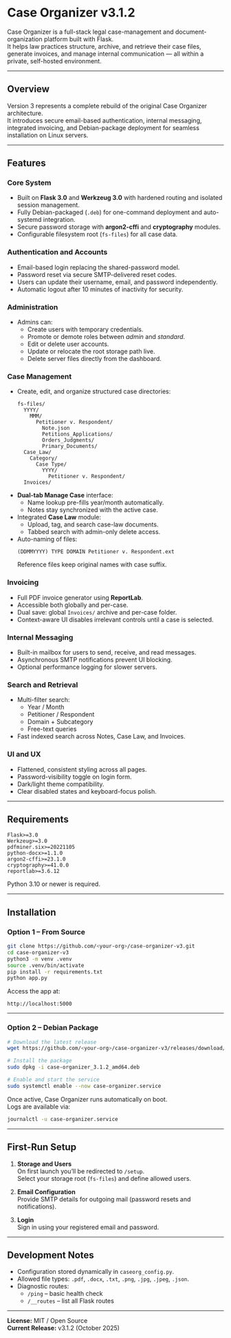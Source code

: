 # Case Organizer v3.1.2

Case Organizer is a full-stack legal case-management and document-organization platform built with Flask.  
It helps law practices structure, archive, and retrieve their case files, generate invoices, and manage internal communication — all within a private, self-hosted environment.

---

## Overview

Version 3 represents a complete rebuild of the original Case Organizer architecture.  
It introduces secure email-based authentication, internal messaging, integrated invoicing, and Debian-package deployment for seamless installation on Linux servers.

---

## Features

### Core System
- Built on **Flask 3.0** and **Werkzeug 3.0** with hardened routing and isolated session management.
- Fully Debian-packaged (`.deb`) for one-command deployment and auto-systemd integration.
- Secure password storage with **argon2-cffi** and **cryptography** modules.
- Configurable filesystem root (`fs-files`) for all case data.

### Authentication and Accounts
- Email-based login replacing the shared-password model.  
- Password reset via secure SMTP-delivered reset codes.  
- Users can update their username, email, and password independently.  
- Automatic logout after 10 minutes of inactivity for security.

### Administration
- Admins can:
  - Create users with temporary credentials.  
  - Promote or demote roles between *admin* and *standard*.  
  - Edit or delete user accounts.  
  - Update or relocate the root storage path live.  
  - Delete server files directly from the dashboard.  

### Case Management
- Create, edit, and organize structured case directories:
  ```none
  fs-files/
    YYYY/
      MMM/
        Petitioner v. Respondent/
          Note.json
          Petitions_Applications/
          Orders_Judgments/
          Primary_Documents/
    Case_Law/
      Category/
        Case Type/
          YYYY/
            Petitioner v. Respondent/
    Invoices/
  ```
- **Dual-tab Manage Case** interface:
  - Name lookup pre-fills year/month automatically.
  - Notes stay synchronized with the active case.
- Integrated **Case Law** module:
  - Upload, tag, and search case-law documents.
  - Tabbed search with admin-only delete access.
- Auto-naming of files:
  ```none
  (DDMMYYYY) TYPE DOMAIN Petitioner v. Respondent.ext
  ```
  Reference files keep original names with case suffix.

### Invoicing
- Full PDF invoice generator using **ReportLab**.  
- Accessible both globally and per-case.  
- Dual save: global `Invoices/` archive and per-case folder.  
- Context-aware UI disables irrelevant controls until a case is selected.

### Internal Messaging
- Built-in mailbox for users to send, receive, and read messages.  
- Asynchronous SMTP notifications prevent UI blocking.  
- Optional performance logging for slower servers.

### Search and Retrieval
- Multi-filter search:
  - Year / Month  
  - Petitioner / Respondent  
  - Domain + Subcategory  
  - Free-text queries  
- Fast indexed search across Notes, Case Law, and Invoices.

### UI and UX
- Flattened, consistent styling across all pages.  
- Password-visibility toggle on login form.  
- Dark/light theme compatibility.  
- Clear disabled states and keyboard-focus polish.

---

## Requirements

```text
Flask>=3.0
Werkzeug>=3.0
pdfminer.six>=20221105
python-docx>=1.1.0
argon2-cffi>=23.1.0
cryptography>=41.0.0
reportlab>=3.6.12
```

Python 3.10 or newer is required.

---

## Installation

### Option 1 – From Source

```bash
git clone https://github.com/<your-org>/case-organizer-v3.git
cd case-organizer-v3
python3 -m venv .venv
source .venv/bin/activate
pip install -r requirements.txt
python app.py
```

Access the app at:

```none
http://localhost:5000
```

---

### Option 2 – Debian Package

```bash
# Download the latest release
wget https://github.com/<your-org>/case-organizer-v3/releases/download/v3.1.2/case-organizer_3.1.2_amd64.deb

# Install the package
sudo dpkg -i case-organizer_3.1.2_amd64.deb

# Enable and start the service
sudo systemctl enable --now case-organizer.service
```

Once active, Case Organizer runs automatically on boot.  
Logs are available via:

```bash
journalctl -u case-organizer.service
```

---

## First-Run Setup

1. **Storage and Users**  
   On first launch you’ll be redirected to `/setup`.  
   Select your storage root (`fs-files`) and define allowed users.

2. **Email Configuration**  
   Provide SMTP details for outgoing mail (password resets and notifications).

3. **Login**  
   Sign in using your registered email and password.

---

## Development Notes

- Configuration stored dynamically in `caseorg_config.py`.  
- Allowed file types: `.pdf`, `.docx`, `.txt`, `.png`, `.jpg`, `.jpeg`, `.json`.  
- Diagnostic routes:  
  - `/ping` – basic health check  
  - `/__routes` – list all Flask routes

---

**License:** MIT / Open Source  
**Current Release:** v3.1.2 (October 2025)
